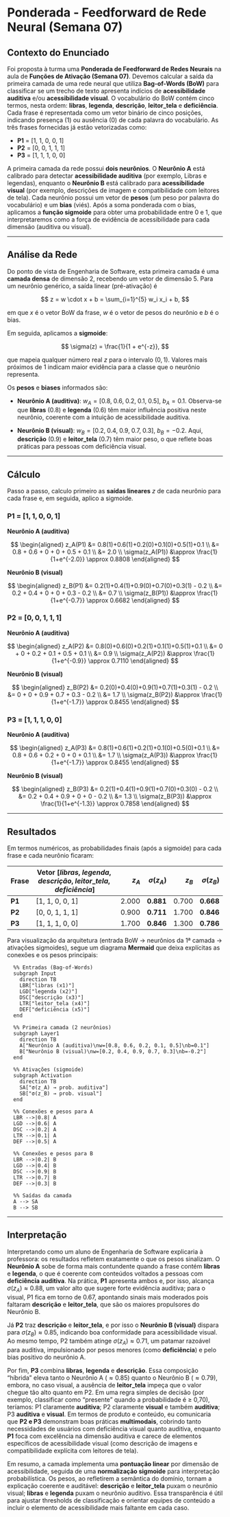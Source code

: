 # Ponderada - Feedforward de Rede Neural (Semana 07)

## Contexto do Enunciado

Foi proposta à turma uma **Ponderada de Feedforward de Redes Neurais** na aula de **Funções de Ativação (Semana 07)**. Devemos calcular a saída da primeira camada de uma rede neural que utiliza **Bag-of-Words (BoW)** para classificar se um trecho de texto apresenta indícios de **acessibilidade auditiva** e/ou **acessibilidade visual**. O vocabulário do BoW contém cinco termos, nesta ordem: **libras**, **legenda**, **descrição**, **leitor\_tela** e **deficiência**. Cada frase é representada como um vetor binário de cinco posições, indicando presença (1) ou ausência (0) de cada palavra do vocabulário. As três frases fornecidas já estão vetorizadas como:

* **P1** = \[1, 1, 0, 0, 1]
* **P2** = \[0, 0, 1, 1, 1]
* **P3** = \[1, 1, 1, 0, 0]

A primeira camada da rede possui **dois neurônios**. O **Neurônio A** está calibrado para detectar **acessibilidade auditiva** (por exemplo, Libras e legendas), enquanto o **Neurônio B** está calibrado para **acessibilidade visual** (por exemplo, descrições de imagem e compatibilidade com leitores de tela). Cada neurônio possui um vetor de **pesos** (um peso por palavra do vocabulário) e um **bias** (viés). Após a soma ponderada com o bias, aplicamos a **função sigmoide** para obter uma probabilidade entre 0 e 1, que interpretaremos como a força de evidência de acessibilidade para cada dimensão (auditiva ou visual).

---

## Análise da Rede

Do ponto de vista de Engenharia de Software, esta primeira camada é uma **camada densa** de dimensão 2, recebendo um vetor de dimensão 5. Para um neurônio genérico, a saída linear (pré-ativação) é

$$
z = w \cdot x + b = \sum_{i=1}^{5} w_i x_i + b,
$$

em que $x$ é o vetor BoW da frase, $w$ é o vetor de pesos do neurônio e $b$ é o bias.

Em seguida, aplicamos a **sigmoide**:

$$
\sigma(z) = \frac{1}{1 + e^{-z}},
$$

que mapeia qualquer número real $z$ para o intervalo $(0,1)$. Valores mais próximos de 1 indicam maior evidência para a classe que o neurônio representa.

Os **pesos** e **biases** informados são:

* **Neurônio A (auditiva)**: $w_A = [0.8,\; 0.6,\; 0.2,\; 0.1,\; 0.5]$, $b_A = 0.1$.
  Observa-se que **libras** (0.8) e **legenda** (0.6) têm maior influência positiva neste neurônio, coerente com a intuição de acessibilidade auditiva.

* **Neurônio B (visual)**: $w_B = [0.2,\; 0.4,\; 0.9,\; 0.7,\; 0.3]$, $b_B = -0.2$.
  Aqui, **descrição** (0.9) e **leitor\_tela** (0.7) têm maior peso, o que reflete boas práticas para pessoas com deficiência visual.

---

## Cálculo

Passo a passo, calculo primeiro as **saídas lineares** $z$ de cada neurônio para cada frase e, em seguida, aplico a sigmoide.

### P1 = $[1, 1, 0, 0, 1]$

**Neurônio A (auditiva)**

$$
\begin{aligned}
z_A(P1) &= 0.8(1)+0.6(1)+0.2(0)+0.1(0)+0.5(1)+0.1 \\
        &= 0.8 + 0.6 + 0 + 0 + 0.5 + 0.1 \\
        &= 2.0 \\
\sigma(z_A(P1)) &\approx \frac{1}{1+e^{-2.0}} \approx 0.8808
\end{aligned}
$$

**Neurônio B (visual)**

$$
\begin{aligned}
z_B(P1) &= 0.2(1)+0.4(1)+0.9(0)+0.7(0)+0.3(1) - 0.2 \\
        &= 0.2 + 0.4 + 0 + 0 + 0.3 - 0.2 \\
        &= 0.7 \\
\sigma(z_B(P1)) &\approx \frac{1}{1+e^{-0.7}} \approx 0.6682
\end{aligned}
$$

### P2 = $[0, 0, 1, 1, 1]$

**Neurônio A (auditiva)**

$$
\begin{aligned}
z_A(P2) &= 0.8(0)+0.6(0)+0.2(1)+0.1(1)+0.5(1)+0.1 \\
        &= 0 + 0 + 0.2 + 0.1 + 0.5 + 0.1 \\
        &= 0.9 \\
\sigma(z_A(P2)) &\approx \frac{1}{1+e^{-0.9}} \approx 0.7110
\end{aligned}
$$

**Neurônio B (visual)**

$$
\begin{aligned}
z_B(P2) &= 0.2(0)+0.4(0)+0.9(1)+0.7(1)+0.3(1) - 0.2 \\
        &= 0 + 0 + 0.9 + 0.7 + 0.3 - 0.2 \\
        &= 1.7 \\
\sigma(z_B(P2)) &\approx \frac{1}{1+e^{-1.7}} \approx 0.8455
\end{aligned}
$$

### P3 = $[1, 1, 1, 0, 0]$

**Neurônio A (auditiva)**

$$
\begin{aligned}
z_A(P3) &= 0.8(1)+0.6(1)+0.2(1)+0.1(0)+0.5(0)+0.1 \\
        &= 0.8 + 0.6 + 0.2 + 0 + 0 + 0.1 \\
        &= 1.7 \\
\sigma(z_A(P3)) &\approx \frac{1}{1+e^{-1.7}} \approx 0.8455
\end{aligned}
$$

**Neurônio B (visual)**

$$
\begin{aligned}
z_B(P3) &= 0.2(1)+0.4(1)+0.9(1)+0.7(0)+0.3(0) - 0.2 \\
        &= 0.2 + 0.4 + 0.9 + 0 + 0 - 0.2 \\
        &= 1.3 \\
\sigma(z_B(P3)) &\approx \frac{1}{1+e^{-1.3}} \approx 0.7858
\end{aligned}
$$

---

## Resultados

Em termos numéricos, as probabilidades finais (após a sigmoide) para cada frase e cada neurônio ficaram:

| Frase  | Vetor $[libras,\;legenda,\;descrição,\;leitor\_tela,\;deficiência]$ | $z_A$ | $\sigma(z_A)$ | $z_B$ | $\sigma(z_B)$ |
| ------ | ------------------------------------------------------------------- | ----: | ------------: | ----: | ------------: |
| **P1** | \[1, 1, 0, 0, 1]                                                    | 2.000 |     **0.881** | 0.700 |     **0.668** |
| **P2** | \[0, 0, 1, 1, 1]                                                    | 0.900 |     **0.711** | 1.700 |     **0.846** |
| **P3** | \[1, 1, 1, 0, 0]                                                    | 1.700 |     **0.846** | 1.300 |     **0.786** |

Para visualização da arquitetura (entrada BoW → neurônios da 1ª camada → ativações sigmoides), segue um diagrama **Mermaid** que deixa explícitas as conexões e os pesos principais:

```graph LR
  %% Entradas (Bag-of-Words)
  subgraph Input
    direction TB
    LBR["libras (x1)"]
    LGD["legenda (x2)"]
    DSC["descrição (x3)"]
    LTR["leitor_tela (x4)"]
    DEF["deficiência (x5)"]
  end

  %% Primeira camada (2 neurônios)
  subgraph Layer1
    direction TB
    A["Neurônio A (auditiva)\nw=[0.8, 0.6, 0.2, 0.1, 0.5]\nb=0.1"]
    B["Neurônio B (visual)\nw=[0.2, 0.4, 0.9, 0.7, 0.3]\nb=-0.2"]
  end

  %% Ativações (sigmoide)
  subgraph Activation
    direction TB
    SA["σ(z_A) → prob. auditiva"]
    SB["σ(z_B) → prob. visual"]
  end

  %% Conexões e pesos para A
  LBR -->|0.8| A
  LGD -->|0.6| A
  DSC -->|0.2| A
  LTR -->|0.1| A
  DEF -->|0.5| A

  %% Conexões e pesos para B
  LBR -->|0.2| B
  LGD -->|0.4| B
  DSC -->|0.9| B
  LTR -->|0.7| B
  DEF -->|0.3| B

  %% Saídas da camada
  A --> SA
  B --> SB
```

---

## Interpretação

Interpretando como um aluno de Engenharia de Software explicaria à professora: os resultados refletem exatamente o que os pesos sinalizam. O **Neurônio A** sobe de forma mais contundente quando a frase contém **libras** e **legenda**, o que é coerente com conteúdos voltados a pessoas com **deficiência auditiva**. Na prática, **P1** apresenta ambos e, por isso, alcança $\sigma(z_A)\approx 0.88$, um valor alto que sugere forte evidência auditiva; para o visual, P1 fica em torno de 0.67, apontando sinais mais moderados pois faltaram **descrição** e **leitor\_tela**, que são os maiores propulsores do Neurônio B.

Já **P2** traz **descrição** e **leitor\_tela**, e por isso o **Neurônio B (visual)** dispara para $\sigma(z_B)\approx 0.85$, indicando boa conformidade para acessibilidade visual. Ao mesmo tempo, P2 também atinge $\sigma(z_A)\approx 0.71$, um patamar razoável para auditiva, impulsionado por pesos menores (como **deficiência**) e pelo bias positivo do neurônio A.

Por fim, **P3** combina **libras**, **legenda** e **descrição**. Essa composição “híbrida” eleva tanto o Neurônio A ($\approx 0.85$) quanto o Neurônio B ($\approx 0.79$), embora, no caso visual, a ausência de **leitor\_tela** impeça que o valor chegue tão alto quanto em P2. Em uma regra simples de decisão (por exemplo, classificar como “presente” quando a probabilidade é ≥ 0,70), teríamos: P1 claramente **auditiva**; P2 claramente **visual** e também **auditiva**; P3 **auditiva** e **visual**. Em termos de produto e conteúdo, eu comunicaria que **P2 e P3** demonstram boas práticas **multimodais**, cobrindo tanto necessidades de usuários com deficiência visual quanto auditiva, enquanto **P1** foca com excelência na dimensão auditiva e carece de elementos específicos de acessibilidade visual (como descrição de imagens e compatibilidade explícita com leitores de tela).

Em resumo, a camada implementa uma **pontuação linear** por dimensão de acessibilidade, seguida de uma **normalização sigmoide** para interpretação probabilística. Os pesos, ao refletirem a semântica do domínio, tornam a explicação coerente e auditável: **descrição** e **leitor\_tela** puxam o neurônio visual; **libras** e **legenda** puxam o neurônio auditivo. Essa transparência é útil para ajustar thresholds de classificação e orientar equipes de conteúdo a incluir o elemento de acessibilidade mais faltante em cada caso.
